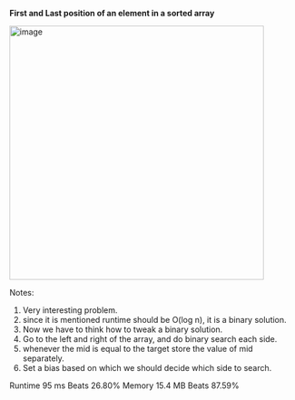 **First and Last position of an element in a sorted array**

<img width="448" alt="image" src="https://user-images.githubusercontent.com/25766765/224245538-774cd16a-0cd3-4177-a434-85ec0d5086ca.png">

Notes:
1. Very interesting problem.
2. since it is mentioned runtime should be O(log n), it is a binary solution.
3. Now we have to think how to tweak a binary solution.
4. Go to the left and right of the array, and do binary search each side.
5. whenever the mid is equal to the target store the value of mid separately.
6. Set a bias based on which we should decide which side to search.

Runtime
95 ms
Beats
26.80%
Memory
15.4 MB
Beats
87.59%
